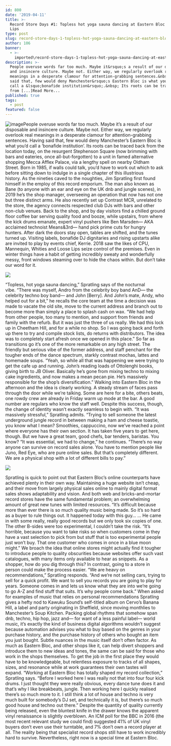 ```yaml
---
id: 800
date: '2019-04-11'
title: >-
  Record Store Days #1: Topless hot yoga sauna dancing at Eastern Bloc - Loose
  Lips
type: post
slug: record-store-days-1-topless-hot-yoga-sauna-dancing-at-eastern-bloc
author: 106
banner:
  - >-
    imported\record-store-days-1-topless-hot-yoga-sauna-dancing-at-eastern-bloc\image800.jpeg
description: >-
  People overuse words far too much. Maybe it&rsquo;s a result of our disposable
  and insincere culture. Maybe not. Either way, we regularly overlook real
  meanings in a desperate clamour for attention-grabbing sentences.&nbsp; Having
  said that, few would deny Manchester&rsquo;s Eastern Bloc is what you&rsquo;d
  call a &lsquo;bonafide institution&rsquo;.&nbsp; Its roots can be traced back
  from [...]Read More...
published: true
tags:
  - post
featured: false
---
```

![image](../imported\record-store-days-1-topless-hot-yoga-sauna-dancing-at-eastern-bloc\image800.jpeg)People overuse words far too much. Maybe it’s a result of our disposable and insincere culture. Maybe not. Either way, we regularly overlook real meanings in a desperate clamour for attention-grabbing sentences. Having said that, few would deny Manchester’s Eastern Bloc is what you’d call a ‘bonafide institution’. Its roots can be traced back from the location today, on the resurgent Stephenson Square (now brimming with bars and eateries, once all-but-forgotten) to a unit in famed alternative shopping Mecca Afflex Palace, via a lengthy spell on nearby Oldham Street. Born in 1985, if walls could talk, you’d have to work out which to ask before sitting down to indulge in a single chapter of this illustrious history. As the nineties caved to the noughties, Jim Spratling first found himself in the employ of this record emporium. The man also known as Bane (to anyone with an ear and eye on the UK dnb and jungle scenes), in 2019 he’s the shop manager, overseeing an operation that now has not one but three distinct arms. He also recently set up Contrast MCR, unrelated to the store, the agency connects respected club DJs with bars and other non-club venues. Back to the shop, and by day visitors find a chilled ground floor coffee bar serving quality food and booze, while upstairs, from where the kick drums emanate, expert vinyl pushers like Ben Marsden— AKA acclaimed technoist Means&3rd— hand pick prime cuts for hungry hunters. After dark the doors stay open, tables are shifted, and the tunes turned up. Visiting labels, bonafide DJ dignitaries and rising upstarts alike are invited to play by events chief, Kerrie. 2018 saw the likes of CPU, Mannequin, Whities and Loose Lips seize control of the premises. Even in winter things have a habit of getting incredibly sweaty and wonderfully messy, front windows steaming over to hide the chaos within. But don’t take our word for it. 

![](/wp-content/uploads/live/img/wysiwyg/5cac7f0f0c1e3.jpeg)

“Topless, hot yoga sauna dancing,” Spratling says of the nocturnal vibe. “There was myself, Andro from the celebrity boy band AnD— the celebrity techno boy band— and John \[Berry\]. And John’s mate, Andy, who helped out for a bit,” he recalls the core team at the time a decision was made to vacate the old site, move to the current address and branch out to become more than simply a place to splash cash on wax. “We had help from other people, too many to mention, and support from friends and family with the refurb. But it was just the three of us really. We had this lock up in Cheetham Hill, and for a while no shop. So I was going back and forth up there to try and compile stock lists, do returns with distributors. The idea was to completely start afresh once we opened in this place.” So far as transitions go it’s one of the more remarkable on any high street. The friendly but serious vibe of the former address, and staff penchant for the tougher ends of the dance spectrum, starkly contrast mochas, lattes and homemade soups. “Yeah, so while all that was happening we were trying to get the cafe up and running. John’s reading loads of Ottolenghi books, giving birth to JB Oliver. Basically he’s gone from mixing techno to mixing cake ingredients, and now makes a mean pecan pie. He’s massively responsible for the shop’s diversification.” Walking into Eastern Bloc in the afternoon and the idea is clearly working. A steady stream of faces pass through the door while we’re talking. Some are here for a bite, others beats, one rowdy crew are already in Friday warm up mode at the bar. A good number are regulars who know the staff well. Despite this success, though, the change of identity wasn’t exactly seamless to begin with. “It was massively stressful,” Spratling admits. “Trying to sell someone the latest underground jungle record in between making a ham and cheese toastie, you know what I mean? Smoothies, cappuccino, now we’ve reached a point where everyone has their own section. It has taken five years to get here, though. But we have a great team, good chefs, bar tenders, baristas. You know? “It was essential, we had to change,” he continues. “There’s no way anyone can survive on record sales alone. You have to mention people like Juno, Red Eye, who are pure online sales. But that’s completely different. We are a physical shop with a lot of different bills to pay.” 

![](/wp-content/uploads/live/img/wysiwyg/5cac7f3480a8f.jpeg)

Spratling is quick to point out that Eastern Bloc’s online counterparts have achieved plenty in their own way. Maintaining a huge website isn’t cheap, and their move from largely physical sales online to mainly digital format sales shows adaptability and vision. And both web and bricks-and-mortar record stores have the same fundamental problem; an overwhelming amount of great new tunes with limited resources. “It’s difficult because more than ever there is so much quality music being made. So it’s so hard as a buyer to rule things out. It happened today with this guy… … He came in with some really, really good records but we only took six copies of one. The other B-sides were too experimental, I couldn’t take the risk. “It’s horrible, because you want to take risks so when customers come in they have a vast selection to pick from but stuff that is too experimental people just won’t buy. That one customer who comes in once in a blue moon might.” We broach the idea that online stores might actually find it tougher to introduce people to quality obscurities because websites offer such vast catalogues, with many items only available to hear as snippets. As a shopper, how do you dig through this? In contrast, going to a store in person could make the process easier. “We are heavy on recommendations,” Spratling responds. “And we’re not selling cars, trying to sell for a quick profit. We want to sell you records you are going to play for years. Someone comes in and lets us know what they are into we’re going to go A-Z and find stuff that suits. It’s why people come back.” When asked for examples of music that relies on personal recommendations Spratling gives a hefty nod to Kawuku Sound’s self-titled album on Cervo’s Banana Hill, a label and party originating in Sheffield, since moving monthlies to Manchester’s Soup Kitchen. Packing global rhythms that somehow span dnb, techno, hip hop, jazz and— for want of a less painful label— world music, it’s exactly the kind of business digital algorithms wouldn’t suggest because automation advises you what to buy based on the genres in your purchase history, and the purchase history of others who bought an item you just bought. Subtle nuances in the music itself don’t often factor. As much as Eastern Bloc, and other shops like it, can help divert shoppers and introduce them to new ideas and tones, the same can be said for those who work in the shops themselves. To get the job in the first place they would have to be knowledgeable, but relentless exposure to tracks of all shapes, sizes, and resonance while at work guarantees their own tastes will expand. “Working at Eastern Bloc has totally shaped my record collection,” Spratling says. “Before I worked here I was really not that into four four kick drums. I just thought they were really obvious, every dance tune does it and that’s why I like breakbeats, jungle. Then working here I quickly realised there’s so much more to it. I still think a lot of house and techno is very much built for somebody’s DJ set, and technically it is, but there’s so much good house and techno out there.” Despite the quantity of quality currently being released, even the bluntest knife in the drawer knows the apparent vinyl renaissance is slightly overblown. An ICM poll for the BBC in 2016 (the most recent relevant study we could find) suggested 41% of UK vinyl buyers don’t even use their turntable, and 7% don’t own a record player at all. The reality being that specialist record shops still have to work incredibly hard to survive. Nevertheless, right now is a special time at Eastern Bloc.